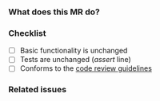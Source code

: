 ### What does this MR do?

<!--
Describe in detail what your merge request does, why it does that, etc. Merge
requests without an adequate description will not be reviewed until one is
added.

Please also keep this description up-to-date with any discussion that takes
place so that reviewers can understand your intent. This is especially
important if they didn't participate in the discussion.

Make sure to remove this comment when you are done.
-->

### Checklist

- [ ] Basic functionality is unchanged
- [ ] Tests are unchanged (_assert_ line)
- [ ] Conforms to the [code review guidelines](CONTRIBUTING.md#merge-requests-reviews)

### Related issues

<!-- list issues that are being closed or worked on with this MR -->
